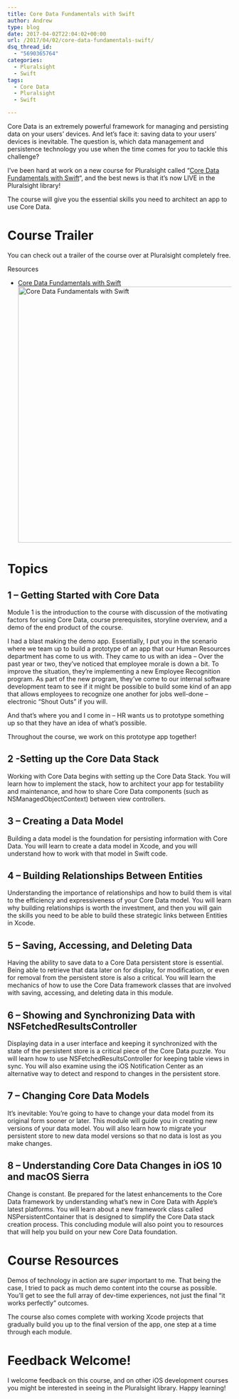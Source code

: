 ```yaml
---
title: Core Data Fundamentals with Swift
author: Andrew
type: blog
date: 2017-04-02T22:04:02+00:00
url: /2017/04/02/core-data-fundamentals-swift/
dsq_thread_id:
  - "5690365764"
categories:
  - Pluralsight
  - Swift
tags:
  - Core Data
  - Pluralsight
  - Swift

---
```

Core Data is an extremely powerful framework for managing and persisting data on your users&#8217; devices. And let&#8217;s face it: saving data to your users&#8217; devices is inevitable. The question is, which data management and persistence technology you use when the time comes for _you_ to tackle this challenge?

I&#8217;ve been hard at work on a new course for Pluralsight called &#8220;[Core Data Fundamentals with Swift][1]&#8220;, and the best news is that it&#8217;s now LIVE in the Pluralsight library!

The course will give you the essential skills you need to architect an app to use Core Data.

# Course Trailer

You can check out a trailer of the course over at Pluralsight completely free.

<div class="resources">
  <div class="resources-header">
    Resources
  </div>
  
  <ul class="resources-content">
    <li>
      <i class="fa fa-video-camera"></i> <a href="http://bit.ly/ps-core-data-swift" target="_blank">Core Data Fundamentals with Swift</a><br /> <a href="http://bit.ly/ps-core-data-swift" target="_blank"><img src="https://www.andrewcbancroft.com/wp-content/uploads/2017/04/ps-core-data-fundamentals-swift-1024x576.png" alt="Core Data Fundamentals with Swift" width="1024" height="576" class="alignnone size-large wp-image-13163" srcset="https://www.andrewcbancroft.com/wp-content/uploads/2017/04/ps-core-data-fundamentals-swift-1024x576.png 1024w, https://www.andrewcbancroft.com/wp-content/uploads/2017/04/ps-core-data-fundamentals-swift-300x169.png 300w, https://www.andrewcbancroft.com/wp-content/uploads/2017/04/ps-core-data-fundamentals-swift-768x432.png 768w, https://www.andrewcbancroft.com/wp-content/uploads/2017/04/ps-core-data-fundamentals-swift.png 1539w" sizes="(max-width: 1024px) 100vw, 1024px" /></a>
    </li>
  </ul>
</div>

# Topics

## 1 &#8211; Getting Started with Core Data

Module 1 is the introduction to the course with discussion of the motivating factors for using Core Data, course prerequisites, storyline overview, and a demo of the end product of the course.

I had a blast making the demo app. Essentially, I put you in the scenario where we team up to build a prototype of an app that our Human Resources department has come to us with. They came to us with an idea &#8211; Over the past year or two, they’ve noticed that employee morale is down a bit. To improve the situation, they’re implementing a new Employee Recognition program. As part of the new program, they’ve come to our internal software development team to see if it might be possible to build some kind of an app that allows employees to recognize one another for jobs well-done &#8211; electronic “Shout Outs” if you will.

And that’s where you and I come in &#8211; HR wants us to prototype something up so that they have an idea of what’s possible.

Throughout the course, we work on this prototype app together!

## 2 -Setting up the Core Data Stack

Working with Core Data begins with setting up the Core Data Stack. You will learn how to implement the stack, how to architect your app for testability and maintenance, and how to share Core Data components (such as NSManagedObjectContext) between view controllers.

## 3 &#8211; Creating a Data Model

Building a data model is the foundation for persisting information with Core Data. You will learn to create a data model in Xcode, and you will understand how to work with that model in Swift code.

## 4 &#8211; Building Relationships Between Entities

Understanding the importance of relationships and how to build them is vital to the efficiency and expressiveness of your Core Data model. You will learn why building relationships is worth the investment, and then you will gain the skills you need to be able to build these strategic links between Entities in Xcode.

## 5 &#8211; Saving, Accessing, and Deleting Data

Having the ability to save data to a Core Data persistent store is essential. Being able to retrieve that data later on for display, for modification, or even for removal from the persistent store is also a critical. You will learn the mechanics of how to use the Core Data framework classes that are involved with saving, accessing, and deleting data in this module.

## 6 &#8211; Showing and Synchronizing Data with NSFetchedResultsController

Displaying data in a user interface and keeping it synchronized with the state of the persistent store is a critical piece of the Core Data puzzle. You will learn how to use NSFetchedResultsController for keeping table views in sync. You will also examine using the iOS Notification Center as an alternative way to detect and respond to changes in the persistent store.

## 7 &#8211; Changing Core Data Models

It&#8217;s inevitable: You&#8217;re going to have to change your data model from its original form sooner or later. This module will guide you in creating new versions of your data model. You will also learn how to migrate your persistent store to new data model versions so that no data is lost as you make changes.

## 8 &#8211; Understanding Core Data Changes in iOS 10 and macOS Sierra

Change is constant. Be prepared for the latest enhancements to the Core Data framework by understanding what&#8217;s new in Core Data with Apple&#8217;s latest platforms. You will learn about a new framework class called NSPersistentContainer that is designed to simplify the Core Data stack creation process. This concluding module will also point you to resources that will help you build on your new Core Data foundation.

# Course Resources

Demos of technology in action are _super_ important to me. That being the case, I tried to pack as much demo content into the course as possible. You&#8217;ll get to see the full array of dev-time experiences, not just the final &#8220;it works perfectly&#8221; outcomes.

The course also comes complete with working Xcode projects that gradually build you up to the final version of the app, one step at a time through each module.

# Feedback Welcome!

I welcome feedback on this course, and on other iOS development courses you might be interested in seeing in the Pluralsight library. Happy learning!

 [1]: http://bit.ly/ps-core-data-swift